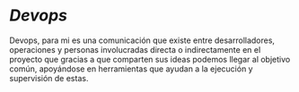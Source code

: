 # ***Devops***

Devops, para mi es una comunicación que existe entre desarrolladores, operaciones y personas involucradas directa o indirectamente en el proyecto 
que gracias a que comparten sus ideas podemos llegar al objetivo común, apoyándose en herramientas que ayudan a la ejecución y supervisión de estas.